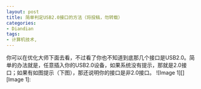 ```yaml
---
layout: post
title: 简单判定USB2.0接口的方法（将投稿，勿转载）
categories:
- Diandian
tags:
- 计算机技术, 
---
```

你可以在优化大师下面去看，不过看了你也不知道到底那几个接口是USB2.0。简单的办法就是，任意插入你的USB2.0设备，如果系统没有提示，那就是2.0接口；如果有如图提示（下图），那还说明你的接口是非2.0接口。 !\[Image 1\]\[\] \[Image 1\]: